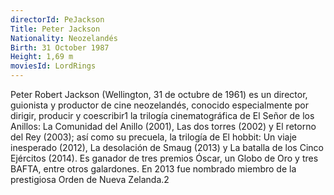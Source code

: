```yaml
---
directorId: PeJackson
Title: Peter Jackson
Nationality: Neozelandés
Birth: 31 October 1987
Height: 1,69 m
moviesId: LordRings
---
```


Peter Robert Jackson (Wellington, 31 de octubre de 1961) es un director, guionista y productor de cine neozelandés, conocido especialmente por dirigir, producir y coescribir1​ la trilogía cinematográfica de El Señor de los Anillos: La Comunidad del Anillo (2001), Las dos torres (2002) y El retorno del Rey (2003); así como su precuela, la trilogía de El hobbit: Un viaje inesperado (2012), La desolación de Smaug (2013) y La batalla de los Cinco Ejércitos (2014). Es ganador de tres premios Óscar, un Globo de Oro y tres BAFTA, entre otros galardones. En 2013 fue nombrado miembro de la prestigiosa Orden de Nueva Zelanda.2​ 